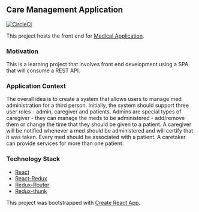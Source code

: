 ## Care Management Application

[![CircleCI](https://circleci.com/gh/sauloaguiar/medical-application-spa.svg?style=svg)](https://circleci.com/gh/sauloaguiar/medical-application-spa)

This project hosts the front end for [Medical Application](https://github.com/sauloaguiar/medical-application).

### Motivation

This is a learning project that involves front end development using a SPA that will consume a REST API.

### Application Context

The overall idea is to create a system that allows users to manage med administration for a third person.
Initially, the system should support three user roles - admin, caregiver and patients. Admins are special types of caregiver - they can manage the meds to be administered - add/remove them or change the time that they should be given to a patient.
A caregiver will be notified whenever a med should be administered and will certify that it was taken.
Every med should be associated with a patient.
A caretaker can provide services for more than one patient.

### Technology Stack

* [React](https://facebook.github.io/react/)
* [React-Redux](https://github.com/reactjs/react-redux)
* [Redux-Router](https://github.com/ReactTraining/react-router)
* [Redux-thunk](https://github.com/gaearon/redux-thunk)

This project was bootstrapped with [Create React App](https://github.com/facebookincubator/create-react-app).